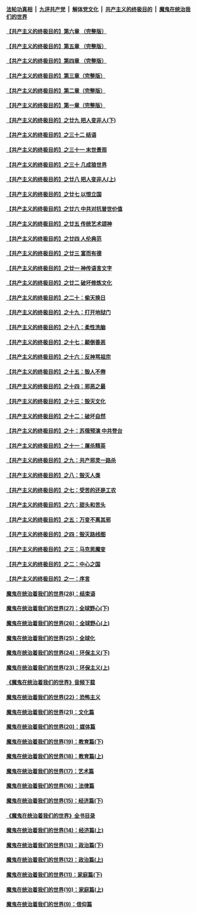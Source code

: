 ####  [法轮功真相](../../../../basic/blob/master/README.md?t=04170901) &nbsp;|&nbsp; [九评共产党](../../../../9ping.md/blob/master/README.md?t=04170901) &nbsp;|&nbsp; [解体党文化](../../../../jtdwh.md/blob/master/README.md?t=04170901)  &nbsp;|&nbsp; [共产主义的终极目的](../../../../gczydzjmd.md/blob/master/README.md?t=04170901) &nbsp;|&nbsp; [魔鬼在统治我们的世界](../../../../mgztzwmdsj.md/blob/master/README.md?t=04170901) 

#### [【共产主义的终极目的】第六章 （完整版）](../pages/nsc422/n11428913.md?t=04170901) 

#### [【共产主义的终极目的】第五章 （完整版）](../pages/nsc422/n11428912.md?t=04170901) 

#### [【共产主义的终极目的】第四章 （完整版）](../pages/nsc422/n11428907.md?t=04170901) 

#### [【共产主义的终极目的】第三章（完整版）](../pages/nsc422/n11428848.md?t=04170901) 

#### [【共产主义的终极目的】第二章（完整版）](../pages/nsc422/n11428831.md?t=04170901) 

#### [【共产主义的终极目的】第一章（完整版）](../pages/nsc422/n11417651.md?t=04170901) 

#### [【共产主义的终极目的】之廿九 把人变非人(下)](../pages/nsc422/n11344140.md?t=04170901) 

#### [【共产主义的终极目的】之三十二 结语](../pages/nsc422/n11360535.md?t=04170901) 

#### [【共产主义的终极目的】之三十一 末世景观](../pages/nsc422/n11351129.md?t=04170901) 

#### [【共产主义的终极目的】之三十 几成狼世界](../pages/nsc422/n11348280.md?t=04170901) 

#### [【共产主义的终极目的】之廿八 把人变非人(上)](../pages/nsc422/n11340492.md?t=04170901) 

#### [【共产主义的终极目的】之廿七 以恨立国](../pages/nsc422/n11336944.md?t=04170901) 

#### [【共产主义的终极目的】之廿六 中共对抗普世价值](../pages/nsc422/n11324785.md?t=04170901) 

#### [【共产主义的终极目的】之廿五 传统艺术颂神](../pages/nsc422/n11296396.md?t=04170901) 

#### [【共产主义的终极目的】之廿四 人伦典范](../pages/nsc422/n11296397.md?t=04170901) 

#### [【共产主义的终极目的】之廿三 富而有德](../pages/nsc422/n11283598.md?t=04170901) 

#### [【共产主义的终极目的】之廿一 神传语言文字](../pages/nsc422/n11263265.md?t=04170901) 

#### [【共产主义的终极目的】之廿二 破坏修炼文化](../pages/nsc422/n11245728.md?t=04170901) 

#### [【共产主义的终极目的】之二十：偷天换日](../pages/nsc422/n11238846.md?t=04170901) 

#### [【共产主义的终极目的】之十九：打开地狱门](../pages/nsc422/n11206376.md?t=04170901) 

#### [【共产主义的终极目的】之十八：柔性洗脑](../pages/nsc422/n11199994.md?t=04170901) 

#### [【共产主义的终极目的】之十七：颠倒善恶](../pages/nsc422/n11179782.md?t=04170901) 

#### [【共产主义的终极目的】之十六：反神骂祖宗](../pages/nsc422/n11166798.md?t=04170901) 

#### [【共产主义的终极目的】之十五：毁人不倦](../pages/nsc422/n11166792.md?t=04170901) 

#### [【共产主义的终极目的】之十四：邪恶之最](../pages/nsc422/n11150249.md?t=04170901) 

#### [【共产主义的终极目的】之十三：毁灭文化](../pages/nsc422/n11135227.md?t=04170901) 

#### [【共产主义的终极目的】之十二：破坏自然](../pages/nsc422/n11135214.md?t=04170901) 

#### [【共产主义的终极目的】之十：苏俄预演 中共登台](../pages/nsc422/n11118424.md?t=04170901) 

#### [【共产主义的终极目的】之十一：屠杀精英](../pages/nsc422/n11118442.md?t=04170901) 

#### [【共产主义的终极目的】之九：共产邪灵一路杀](../pages/nsc422/n11114139.md?t=04170901) 

#### [【共产主义的终极目的】之八：毁灭人类](../pages/nsc422/n11108503.md?t=04170901) 

#### [【共产主义的终极目的】之七：受苦的还是工农](../pages/nsc422/n11101809.md?t=04170901) 

#### [【共产主义的终极目的】之六：甜头和苦头](../pages/nsc422/n11096971.md?t=04170901) 

#### [【共产主义的终极目的】之五：万变不离其邪](../pages/nsc422/n11091285.md?t=04170901) 

#### [【共产主义的终极目的】之四：毁灭路线图](../pages/nsc422/n11086284.md?t=04170901) 

#### [【共产主义的终极目的】之三：马克思魔变](../pages/nsc422/n11061941.md?t=04170901) 

#### [【共产主义的终极目的】之二：中心之国](../pages/nsc422/n11047728.md?t=04170901) 

#### [【共产主义的终极目的】之一：序言](../pages/nsc422/n11086077.md?t=04170901) 

#### [魔鬼在统治着我们的世界(28)：结束语](../pages/nsc422/n10936246.md?t=04170901) 

#### [魔鬼在统治着我们的世界(27)：全球野心(下)](../pages/nsc422/n10928319.md?t=04170901) 

#### [魔鬼在统治着我们的世界(26)：全球野心(上)](../pages/nsc422/n10900318.md?t=04170901) 

#### [魔鬼在统治着我们的世界(25)：全球化](../pages/nsc422/n10788205.md?t=04170901) 

#### [魔鬼在统治着我们的世界(24)：环保主义(下)](../pages/nsc422/n10695307.md?t=04170901) 

#### [魔鬼在统治着我们的世界(23)：环保主义(上)](../pages/nsc422/n10688613.md?t=04170901) 

#### [《魔鬼在统治着我们的世界》音频下载](../pages/nsc422/n10635553.md?t=04170901) 

#### [魔鬼在统治着我们的世界(22)：恐怖主义](../pages/nsc422/n10614727.md?t=04170901) 

#### [魔鬼在统治着我们的世界(21)：文化篇](../pages/nsc422/n10597706.md?t=04170901) 

#### [魔鬼在统治着我们的世界(20)：媒体篇](../pages/nsc422/n10586579.md?t=04170901) 

#### [魔鬼在统治着我们的世界(19)：教育篇(下)](../pages/nsc422/n10564808.md?t=04170901) 

#### [魔鬼在统治着我们的世界(18)：教育篇(上)](../pages/nsc422/n10526970.md?t=04170901) 

#### [魔鬼在统治着我们的世界(17)：艺术篇](../pages/nsc422/n10499093.md?t=04170901) 

#### [魔鬼在统治着我们的世界(16)：法律篇](../pages/nsc422/n10485969.md?t=04170901) 

#### [魔鬼在统治着我们的世界(15)：经济篇(下)](../pages/nsc422/n10469975.md?t=04170901) 

#### [《魔鬼在统治着我们的世界》全书目录](../pages/nsc422/n10464261.md?t=04170901) 

#### [魔鬼在统治着我们的世界(14)：经济篇(上)](../pages/nsc422/n10457370.md?t=04170901) 

#### [魔鬼在统治着我们的世界(13)：政治篇(下)](../pages/nsc422/n10448270.md?t=04170901) 

#### [魔鬼在统治着我们的世界(12)：政治篇(上)](../pages/nsc422/n10444576.md?t=04170901) 

#### [魔鬼在统治着我们的世界(11)：家庭篇(下)](../pages/nsc422/n10440961.md?t=04170901) 

#### [魔鬼在统治着我们的世界(10)：家庭篇(上)](../pages/nsc422/n10435448.md?t=04170901) 

#### [魔鬼在统治着我们的世界(9)：信仰篇](../pages/nsc422/n10432159.md?t=04170901) 

